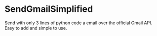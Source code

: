 # SendGmailSimplified
Send with only 3 lines of python code a email over the official Gmail API. Easy to add and simple to use.
